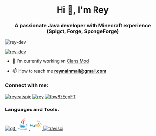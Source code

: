 <h1 align="center">Hi 👋, I'm Rey</h1>
<h3 align="center">A passionate Java developer with Minecraft experience (Spigot, Forge, SpongeForge)</h3>

<p align="left"> <img src="https://komarev.com/ghpvc/?username=rey-dev&label=Profile%20Views&color=ff2e2e&style=flat" alt="rey-dev" /> </p>

<p align="left"> <a href="https://github.com/ryo-ma/github-profile-trophy"><img src="https://github-profile-trophy.vercel.app/?username=rey-dev" alt="rey-dev" /></a> </p>

- 🔭 I’m currently working on [Clans Mod](https://github.com/Mineplex-Community/Clans-Mod/)

- 📫 How to reach me **reymainmail@gmail.com**

<h3 align="left">Connect with me:</h3>
<p align="left">
<a href="https://twitter.com/reyeatspie" target="blank"><img align="center" src="https://raw.githubusercontent.com/rahuldkjain/github-profile-readme-generator/neutral-icons/src/images/icons/Social/twitter.svg" alt="reyeatspie" height="30" width="40" /></a>
<a href="https://www.youtube.com/c/rey" target="blank"><img align="center" src="https://raw.githubusercontent.com/rahuldkjain/github-profile-readme-generator/neutral-icons/src/images/icons/Social/youtube.svg" alt="rey" height="30" width="40" /></a>
<a href="https://discord.gg/tbw8ZEcpFT" target="blank"><img align="center" src="https://raw.githubusercontent.com/rahuldkjain/github-profile-readme-generator/neutral-icons/src/images/icons/Social/discord.svg" alt="tbw8ZEcpFT" height="30" width="40" /></a>
</p>

<h3 align="left">Languages and Tools:</h3>
<p align="left"> <a href="https://git-scm.com/" target="_blank"> <img src="https://www.vectorlogo.zone/logos/git-scm/git-scm-icon.svg" alt="git" width="40" height="40"/> </a> <a href="https://www.java.com" target="_blank"> <img src="https://raw.githubusercontent.com/devicons/devicon/master/icons/java/java-original.svg" alt="java" width="40" height="40"/> </a> <a href="https://www.mysql.com/" target="_blank"> <img src="https://raw.githubusercontent.com/devicons/devicon/master/icons/mysql/mysql-original-wordmark.svg" alt="mysql" width="40" height="40"/> </a> <a href="https://travis-ci.org" target="_blank"> <img src="https://www.vectorlogo.zone/logos/travis-ci/travis-ci-icon.svg" alt="travisci" width="40" height="40"/> </a> </p>
